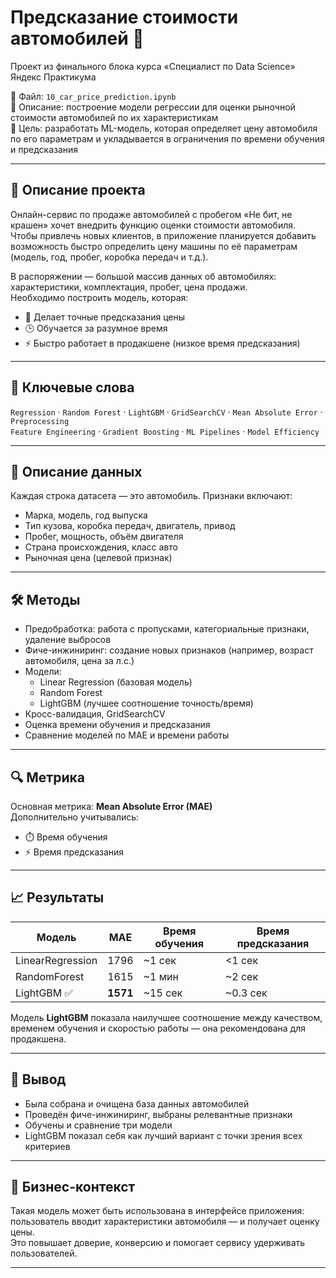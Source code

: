 # Предсказание стоимости автомобилей 🚗  
Проект из финального блока курса «Специалист по Data Science» Яндекс Практикума

📁 Файл: `10_car_price_prediction.ipynb`  
📄 Описание: построение модели регрессии для оценки рыночной стоимости автомобилей по их характеристикам  
🏁 Цель: разработать ML-модель, которая определяет цену автомобиля по его параметрам и укладывается в ограничения по времени обучения и предсказания

---

## 📌 Описание проекта

Онлайн-сервис по продаже автомобилей с пробегом «Не бит, не крашен» хочет внедрить функцию оценки стоимости автомобиля.  
Чтобы привлечь новых клиентов, в приложение планируется добавить возможность быстро определить цену машины по её параметрам (модель, год, пробег, коробка передач и т.д.).

В распоряжении — большой массив данных об автомобилях: характеристики, комплектация, пробег, цена продажи.  
Необходимо построить модель, которая:

- 🎯 Делает точные предсказания цены
- 🕒 Обучается за разумное время
- ⚡ Быстро работает в продакшене (низкое время предсказания)

---

## 🧠 Ключевые слова

`Regression` · `Random Forest` · `LightGBM` · `GridSearchCV` · `Mean Absolute Error` · `Preprocessing`  
`Feature Engineering` · `Gradient Boosting` · `ML Pipelines` · `Model Efficiency`

---

## 🧬 Описание данных

Каждая строка датасета — это автомобиль. Признаки включают:

- Марка, модель, год выпуска
- Тип кузова, коробка передач, двигатель, привод
- Пробег, мощность, объём двигателя
- Страна происхождения, класс авто
- Рыночная цена (целевой признак)

---

## 🛠️ Методы

- Предобработка: работа с пропусками, категориальные признаки, удаление выбросов
- Фиче-инжиниринг: создание новых признаков (например, возраст автомобиля, цена за л.с.)
- Модели:
  - Linear Regression (базовая модель)
  - Random Forest
  - LightGBM (лучшее соотношение точность/время)
- Кросс-валидация, GridSearchCV
- Оценка времени обучения и предсказания
- Сравнение моделей по MAE и времени работы

---

## 🔍 Метрика

Основная метрика: **Mean Absolute Error (MAE)**  
Дополнительно учитывались:

- ⏱️ Время обучения
- ⚡ Время предсказания

---

## 📈 Результаты

| Модель            | MAE     | Время обучения | Время предсказания |
|-------------------|---------|----------------|---------------------|
| LinearRegression  | 1796    | ~1 сек         | <1 сек              |
| RandomForest      | 1615    | ~1 мин         | ~2 сек              |
| LightGBM ✅        | **1571**| ~15 сек        | ~0.3 сек            |

Модель **LightGBM** показала наилучшее соотношение между качеством, временем обучения и скоростью работы — она рекомендована для продакшена.

---

## 📌 Вывод

- Была собрана и очищена база данных автомобилей
- Проведён фиче-инжиниринг, выбраны релевантные признаки
- Обучены и сравнение три модели
- LightGBM показал себя как лучший вариант с точки зрения всех критериев

---

## 🧠 Бизнес-контекст

Такая модель может быть использована в интерфейсе приложения: пользователь вводит характеристики автомобиля — и получает оценку цены.  
Это повышает доверие, конверсию и помогает сервису удерживать пользователей.

---

